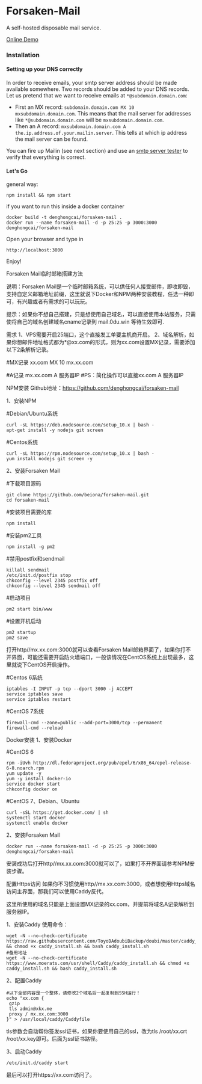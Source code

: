 Forsaken-Mail
==============
A self-hosted disposable mail service.

[Online Demo](http://disposable.dhc-app.com)

### Installation

#### Setting up your DNS correctly

In order to receive emails, your smtp server address should be made available somewhere. Two records should be added to your DNS records. Let us pretend that we want to receive emails at ```*@subdomain.domain.com```:
* First an MX record: ```subdomain.domain.com MX 10 mxsubdomain.domain.com```. This means that the mail server for addresses like ```*@subdomain.domain.com``` will be ```mxsubdomain.domain.com```.
* Then an A record: ```mxsubdomain.domain.com A the.ip.address.of.your.mailin.server```. This tells at which ip address the mail server can be found.

You can fire up Mailin (see next section) and use an [smtp server tester](http://mxtoolbox.com/diagnostic.aspx) to verify that everything is correct.

#### Let's Go
general way:
```
npm install && npm start
```
if you want to run this inside a docker container
```
docker build -t denghongcai/forsaken-mail .
docker run --name forsaken-mail -d -p 25:25 -p 3000:3000 denghongcai/forsaken-mail
```
Open your browser and type in
```
http://localhost:3000
```

Enjoy!


Forsaken Mail临时邮箱搭建方法

说明：Forsaken Mail是一个临时邮箱系统，可以供任何人接受邮件，即收即毁，支持自定义邮箱地址前缀，这里就说下Docker和NPM两种安装教程，任选一种即可，有兴趣或者有需求的可以玩玩。


提示：如果你不想自己搭建，只是想使用自己域名，可以直接使用本站服务，只需使将自己的域名创建域名cname记录到 mail.0du.win 等待生效即可.


需求
1、VPS需要开启25端口，这个直接发工单要主机商开启。
2、域名解析，如果你想邮件地址格式都为*@xx.com的形式，则为xx.com设置MX记录，需要添加以下2条解析记录。


#MX记录
xx.com MX 10 mx.xx.com

#A记录 
mx.xx.com A 服务器IP
#PS：简化操作可以直接xx.com  A 服务器IP


NPM安装
Github地址：https://github.com/denghongcai/forsaken-mail

1、安装NPM

#Debian/Ubuntu系统
```
curl -sL https://deb.nodesource.com/setup_10.x | bash -
apt-get install -y nodejs git screen
```
#Centos系统
```
curl -sL https://rpm.nodesource.com/setup_10.x | bash -
yum install nodejs git screen -y
```

2、安装Forsaken Mail

#下载项目源码
```
git clone https://github.com/beiona/forsaken-mail.git
cd forsaken-mail
```

#安装项目需要的库
```
npm install
```

#安装pm2工具
```
npm install -g pm2
```

#禁用postfix和sendmail
```
killall sendmail
/etc/init.d/postfix stop
chkconfig --level 2345 postfix off
chkconfig --level 2345 sendmail off
```

#启动项目
```
pm2 start bin/www
```

#设置开机启动
```
pm2 startup
pm2 save
```
打开http//mx.xx.com:3000就可以查看Forsaken Mail邮箱界面了，如果你打不开界面，可能还需要开启防火墙端口，一般该情况在CentOS系统上出现最多，这里就说下CentOS开启操作。

#Centos 6系统
```
iptables -I INPUT -p tcp --dport 3000 -j ACCEPT
service iptables save
service iptables restart
```

#CentOS 7系统
```
firewall-cmd --zone=public --add-port=3000/tcp --permanent 
firewall-cmd --reload
```
Docker安装
1、安装Docker

#CentOS 6
```
rpm -iUvh http://dl.fedoraproject.org/pub/epel/6/x86_64/epel-release-6-8.noarch.rpm
yum update -y
yum -y install docker-io
service docker start
chkconfig docker on
```
#CentOS 7、Debian、Ubuntu
```
curl -sSL https://get.docker.com/ | sh
systemctl start docker
systemctl enable docker
```
2、安装Forsaken Mail
```
docker run --name forsaken-mail -d -p 25:25 -p 3000:3000 denghongcai/forsaken-mail
```
安装成功后打开http//mx.xx.com:3000就可以了，如果打不开界面请参考NPM安装步骤。

配置Https访问
如果你不习惯使用http//mx.xx.com:3000，或者想使用Https域名访问主界面，那我们可以使用Caddy反代。

这里所使用的域名只能是上面设置MX记录的xx.com，并提前将域名A记录解析到服务器IP。

1、安装Caddy
使用命令：
```
wget -N --no-check-certificate https://raw.githubusercontent.com/ToyoDAdoubiBackup/doubi/master/caddy_install.sh && chmod +x caddy_install.sh && bash caddy_install.sh
#备用地址
wget -N --no-check-certificate https://www.moerats.com/usr/shell/Caddy/caddy_install.sh && chmod +x caddy_install.sh && bash caddy_install.sh
```
2、配置Caddy
```
#以下全部内容是一个整体，请修改2个域名后一起复制到SSH运行！
echo "xx.com {
 gzip
 tls admin@xkx.me
 proxy / mx.xx.com:3000
}" > /usr/local/caddy/Caddyfile
```
tls参数会自动帮你签发ssl证书，如果你要使用自己的ssl，改为tls /root/xx.crt /root/xx.key即可。后面为ssl证书路径。

3、启动Caddy
```
/etc/init.d/caddy start
```
最后可以打开https://xx.com访问了。

